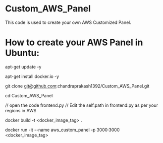 # Custom_AWS_Panel
This code is used to create your own AWS Customized Panel. 

# How to create your AWS Panel in Ubuntu:

apt-get update -y

apt-get install docker.io -y

git clone git@github.com:chandraprakash1392/Custom_AWS_Panel.git

cd Custom_AWS_Panel

// open the code frontend.py
// Edit the self.path in frontend.py as per your regions in AWS

docker build -t <docker_image_tag> .

docker run -it --name aws_custom_panel -p 3000:3000 <docker_image_tag>
